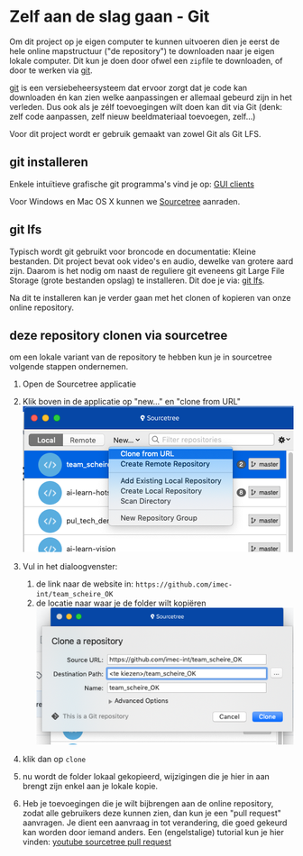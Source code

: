 # Zelf aan de slag gaan - Git

Om dit project op je eigen computer te kunnen uitvoeren dien je eerst de hele online mapstructuur ("de repository") te downloaden naar je eigen lokale computer. Dit kun je doen door ofwel een `zip`file te downloaden, of door te werken via [git](https://git-scm.com/).

[git](https://git-scm.com/) is een versiebeheersysteem dat ervoor zorgt dat je code kan downloaden én kan zien welke aanpassingen er allemaal gebeurd zijn in het verleden. Dus ook als je zélf toevoegingen wilt doen kan dit via Git (denk: zelf code aanpassen, zelf nieuw beeldmateriaal toevoegen, zelf...)

Voor dit project wordt er gebruik gemaakt van zowel Git als Git LFS.

## git installeren

Enkele intuïtieve grafische git programma's vind je op: [GUI clients](https://git-scm.com/downloads/guis/)

Voor Windows en Mac OS X kunnen we [Sourcetree](https://www.sourcetreeapp.com/) aanraden.



## git lfs

Typisch wordt git gebruikt voor broncode en documentatie: Kleine bestanden. Dit project bevat ook video's en audio, dewelke van grotere aard zijn. Daarom is het nodig om naast de reguliere git eveneens git Large File Storage (grote bestanden opslag) te installeren. Dit doe je via: [git lfs](https://git-lfs.github.com/).

Na dit te installeren kan je verder gaan met het clonen of kopieren van onze online repository.

## deze repository clonen via sourcetree

om een lokale variant van de repository te hebben kun je in sourcetree volgende stappen ondernemen.

1. Open de Sourcetree applicatie
2. Klik boven in de applicatie op "new..." en "clone from URL" 
![sourcetree](images/sourcetree1.png)

3. Vul in het dialoogvenster:
	1. de link naar de website in: `https://github.com/imec-int/team_scheire_OK`
	2. de locatie naar waar je de folder wilt kopiëren
![sourcetree2](images/sourcetree2.png)

4. klik dan op `clone`
5. nu wordt de folder lokaal gekopieerd, wijzigingen die je hier in aan brengt zijn enkel aan je lokale kopie.
6. Heb je toevoegingen die je wilt bijbrengen aan de online repository, zodat alle gebruikers deze kunnen zien, dan kun je een "pull request" aanvragen. Je dient een aanvraag in tot verandering, die goed gekeurd kan worden door iemand anders. Een (engelstalige) tutorial kun je hier vinden: [youtube sourcetree pull request](https://www.youtube.com/watch?v=hxP3hzspSWs)
